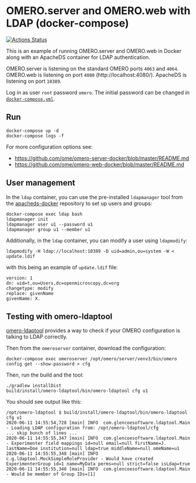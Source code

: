 # OMERO.server and OMERO.web with LDAP (docker-compose)

[![Actions Status](https://github.com/ome/docker-example-omero-ldap/workflows/Build/badge.svg)](https://github.com/ome/docker-example-omero-ldap/actions)

This is an example of running OMERO.server and OMERO.web in Docker
along with an ApacheDS container for LDAP authentication.

OMERO.server is listening on the standard OMERO ports `4063` and `4064`.
OMERO.web is listening on port `4080` (http://localhost:4080/).
ApacheDS is listening on port `10389`.

Log in as user `root` password `omero`.
The initial password can be changed in [`docker-compose.yml`](docker-compose.yml).

## Run

    docker-compose up -d
    docker-compose logs -f

For more configuration options see:
- https://github.com/ome/omero-server-docker/blob/master/README.md
- https://github.com/ome/omero-web-docker/blob/master/README.md

## User management

In the `ldap` container, you can use the pre-installed `ldapmanager` tool
from the [apacheds-docker](https://github.com/ome/apacheds-docker/) repository
to set up users and groups:

```
docker-compose exec ldap bash
ldapmanager init
ldapmanager user u1 --password u1
ldapmanager group u1 --member u1
```

Additionally, in the `ldap` container, you can modify a user using `ldapmodify`:

```
ldapmodify -H ldap://localhost:10389 -D uid=admin,ou=system -W < update.ldif
```
with this being an example of `update.ldif` file:

```
version: 1
dn: uid=t,ou=Users,dc=openmicroscopy,dc=org
changetype: modify
replace: givenName
givenName: X.
```

## Testing with omero-ldaptool

[omero-ldaptool](https://github.com/glencoesoftware/omero-ldaptool) provides a way to check if your
OMERO configuration is talking to LDAP correctly.

Then from the `omeroserver` container, download the configuration:

```
docker-compose exec omeroserver /opt/omero/server/venv3/bin/omero config get --show-password > cfg
```

Then, run the build and the tool:

```
./gradlew installDist
build/install/omero-ldaptool/bin/omero-ldaptool cfg u1
```

You should see output like this:

```
/opt/omero-ldaptool $ build/install/omero-ldaptool/bin/omero-ldaptool cfg u1
2020-06-11 14:55:54,728 [main] INFO  com.glencoesoftware.ldaptool.Main - Loading LDAP configuration from: /opt/omero-ldaptool/cfg
... skip bunch of lines ...
2020-06-11 14:55:55,347 [main] INFO  com.glencoesoftware.ldaptool.Main - Experimenter field mappings id=null email=null firstName=J. lastName=Doe institution=null ldap=true middleName=null omeName=u1
2020-06-11 14:55:55,348 [main] INFO  c.g.ldaptool.MockSimpleRoleProvider - Would have created ExperimenterGroup id=1 name=MyData perms=null strict=false isLdap=true
2020-06-11 14:55:55,348 [main] INFO  com.glencoesoftware.ldaptool.Main - Would be member of Group IDs=[1]
```
